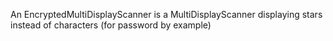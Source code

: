An EncryptedMultiDisplayScanner is a MultiDisplayScanner displaying stars instead of characters (for password by example)